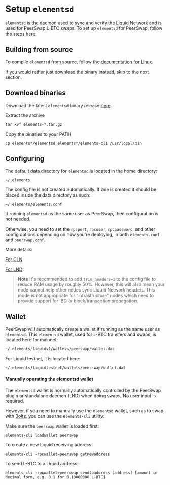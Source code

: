 # Setup `elementsd`

`elementsd` is the daemon used to sync and verify the [Liquid Network](https://docs.liquid.net/docs) and is used for PeerSwap L-BTC swaps. To set up `elementsd` for PeerSwap, follow the steps here. 


## Building from source

To compile `elementsd` from source, follow the [documentation for Linux](https://github.com/ElementsProject/elements/blob/master/doc/build-unix.md).

If you would rather just download the binary instead, skip to the next section.


## Download binaries

Download the latest `elementsd` binary release [here](https://github.com/ElementsProject/elements/releases). 

Extract the archive

`tar xvf elements-*.tar.gz`

Copy the binaries to your PATH

`cp elements*/elementsd elements*/elements-cli /usr/local/bin`


## Configuring

The default data directory for `elementsd` is located in the home directory:

`~/.elements`

The config file is not created automatically. If one is created it should be placed inside the data directory as such:

`~/.elements/elements.conf`

If running `elementsd` as the same user as PeerSwap, then configuration is not needed.

Otherwise, you need to set the `rpcport`, `rpcuser`, `rpcpassword`, and other config options depending on how you're deploying, in both `elements.conf` and `peerswap.conf`.

More details:

 [For CLN](https://github.com/ElementsProject/peerswap/blob/master/docs/setup_cln.md#config-file)
 
 [For LND](https://github.com/ElementsProject/peerswap/blob/master/docs/setup_lnd.md#config-file)
 
 
 > **Note**
 > It's recommended to add `trim_headers=1` to the config file to reduce RAM usage by roughly 50%. However, this will also mean your node cannot help other nodes sync Liquid Network headers. This mode is not appropriate for "infrastructure" nodes which need to provide support for IBD or block/transaction propagation.


## Wallet

PeerSwap will automatically create a wallet if running as the same user as `elementsd`. 
This `elementsd` wallet, used for L-BTC transfers and swaps, is located here for mainnet:

`~/.elements/liquidv1/wallets/peerswap/wallet.dat`

For Liquid testnet, it is located here:

`~/.elements/liquidtestnet/wallets/peerswap/wallet.dat`


#### Manually operating the elementsd wallet

The `elementsd` wallet is normally automatically controlled by the PeerSwap plugin or standalone daemon (LND) when doing swaps. No user input is required. 

However, if you need to manually use the `elementsd` wallet, such as to swap with [Boltz](https://liquid.boltz.exchange/), you can use the `elements-cli` utility:


Make sure the `peerswap` wallet is loaded first:

`elements-cli loadwallet peerswap`

To create a new Liquid receiving address:

`elements-cli -rpcwallet=peerswap getnewaddress`

To send L-BTC to a Liquid address:

`elements-cli -rpcwallet=peerswap sendtoaddress [address] [amount in decimal form, e.g. 0.1 for 0.10000000 L-BTC]`

